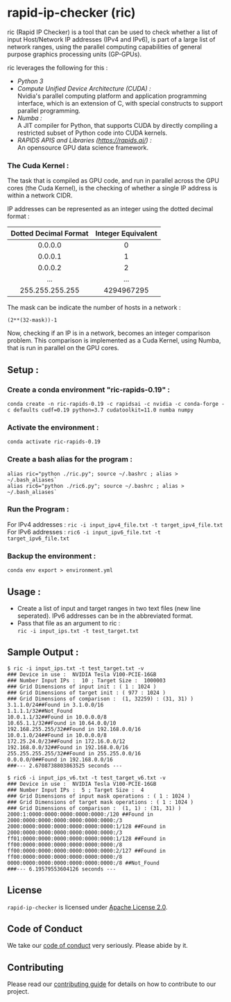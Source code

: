 # rapid-ip-checker (ric)

ric (Rapid IP Checker) is a tool that can be used to check whether a list of input Host/Network IP addresses (IPv4 and IPv6), is part of a large list of network ranges, using the parallel computing capabilities of general purpose graphics processing units (GP-GPUs).

ric leverages the following for this :
* *Python 3*
* *Compute Unified Device Architecture (CUDA) :*<br/>Nvidia's parallel computing platform and application programming interface, which is an extension of C, with special constructs to support parallel programming.
* *Numba :*<br/>A JIT compiler for Python, that supports CUDA by directly compiling a restricted subset of Python code into CUDA kernels.
* *RAPIDS APIS and Libraries (https://rapids.ai/) :* <br/>An opensource GPU data science framework.

### The Cuda Kernel :
The task that is compiled as GPU code, and run in parallel across the GPU cores (the Cuda Kernel), is the checking of whether a single IP address is within a network CIDR.

IP addresses can be represented as an integer using the dotted decimal format :

| Dotted Decimal Format | Integer Equivalent |
|:-:	|:-:	|
| 0.0.0.0 	| 0 |
| 0.0.0.1 	| 1 |
| 0.0.0.2 	| 2 |
| ... 	| ... |
| 255.255.255.255 | 4294967295 |

The mask can be indicate the number of hosts in a network :

```(2**(32-mask))-1```

Now, checking if an IP is in a network, becomes an integer comparison problem. This comparison is implemented as a Cuda Kernel, using Numba, that is run in parallel on the GPU cores.

## Setup :
### Create a conda environment "ric-rapids-0.19" :
`conda create -n ric-rapids-0.19 -c rapidsai -c nvidia -c conda-forge -c defaults cudf=0.19 python=3.7 cudatoolkit=11.0 numba numpy`

### Activate the environment :
`conda activate ric-rapids-0.19`

### Create a bash alias for the program :
```
alias ric="python ./ric.py"; source ~/.bashrc ; alias > ~/.bash_aliases`
alias ric6="python ./ric6.py"; source ~/.bashrc ; alias > ~/.bash_aliases`
```

### Run the Program :
For IPv4 addresses : `ric -i input_ipv4_file.txt -t target_ipv4_file.txt`<br />
For IPv6 addresses : `ric6 -i input_ipv6_file.txt -t target_ipv6_file.txt`

### Backup the environment :
`conda env export > environment.yml`

## Usage :
* Create a list of input  and target ranges in two text files (new line seperated). IPv6 addresses can be in the abbreviated format.
* Pass that file as an argument to ric :<br/>```ric -i input_ips.txt -t test_target.txt```

## Sample Output : 
```
$ ric -i input_ips.txt -t test_target.txt -v
### Device in use :  NVIDIA Tesla V100-PCIE-16GB
### Number Input IPs :  10 ; Target Size :  1000003
### Grid Dimensions of input init : ( 1 : 1024 )
### Grid Dimensions of target init : ( 977 : 1024 )
### Grid Dimensions of comparison :  (1, 32259) : (31, 31) )
3.1.1.0/24##Found in 3.1.0.0/16
1.1.1.1/32##Not_Found
10.0.1.1/32##Found in 10.0.0.0/8
10.65.1.1/32##Found in 10.64.0.0/10
192.168.255.255/32##Found in 192.168.0.0/16
10.0.1.0/24##Found in 10.0.0.0/8
172.25.24.0/23##Found in 172.16.0.0/12
192.168.0.0/32##Found in 192.168.0.0/16
255.255.255.255/32##Found in 255.255.0.0/16
0.0.0.0/0##Found in 192.168.0.0/16
###--- 2.6708738803863525 seconds ---
```
```
$ ric6 -i input_ips_v6.txt -t test_target_v6.txt -v
### Device in use :  NVIDIA Tesla V100-PCIE-16GB
### Number Input IPs :  5 ; Target Size :  4
### Grid Dimensions of input mask operations : ( 1 : 1024 )
### Grid Dimensions of target mask operations : ( 1 : 1024 )
### Grid Dimensions of comparison :  (1, 1) : (31, 31) )
2000:1:0000:0000:0000:0000:0000:/120 ##Found in 2000:0000:0000:0000:0000:0000:0000:/3
2000:0000:0000:0000:0000:0000:0000:1/128 ##Found in 2000:0000:0000:0000:0000:0000:0000:/3
ff01:0000:0000:0000:0000:0000:0000:1/128 ##Found in ff00:0000:0000:0000:0000:0000:0000:/8
ff00:0000:0000:0000:0000:0000:0000:2/127 ##Found in ff00:0000:0000:0000:0000:0000:0000:/8
0000:0000:0000:0000:0000:0000:0000:/8 ##Not_Found
###--- 6.19579553604126 seconds ---
```

## License

`rapid-ip-checker` is licensed under [Apache License 2.0](/LICENSE). 

## Code of Conduct

We take our [code of conduct](CODE_OF_CONDUCT.md) very seriously. Please abide 
by it.

## Contributing

Please read our [contributing guide](CONTRIBUTING.md) for details on how to 
contribute to our project.
